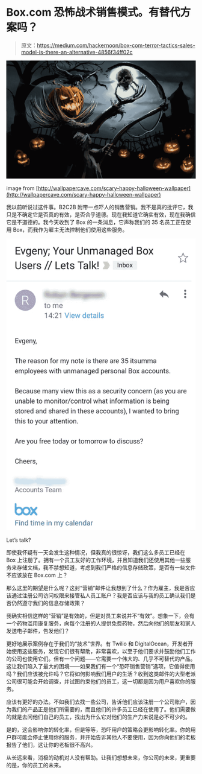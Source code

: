 # Box.com 恐怖战术销售模式。有替代方案吗？

> 原文：<https://medium.com/hackernoon/box-com-terror-tactics-sales-model-is-there-an-alternative-4856f34ff02c>

![](img/a49a190426db24072fc65b3047453c40.png)

image from [http://wallpapercave.com/scary-happy-halloween-wallpaper](http://wallpapercave.com/scary-happy-halloween-wallpaper)

我以前听说过这件事。B2C2B 附带一点吓人的销售营销。我不是真的批评它，我只是不确定它是否真的有效，是否合乎道德。现在我知道它确实有效，现在我确信它是不道德的。我今天收到了 Box 的一条消息，它声称我们的 35 名员工正在使用 Box，而我作为雇主无法控制他们使用这些服务。

![](img/289dba6c0ee6f78a06a2ceb024b7536e.png)

Let’s talk?

即使我怀疑有一天会发生这种情况，但我真的很惊讶，我们这么多员工已经在 Box 上注册了。拥有一个员工友好的工作环境，并且知道我们还使用其他一些服务来存储文档，我不禁想知道，考虑到我们严格的信息存储政策，是否有一些文件不应该放在 Box.com 上？

那么这里的期望是什么呢？这封“营销”邮件让我想到了什么？作为雇主，我是否应该通过注册公司访问权限来接管私人员工账户？我是否应该与我的员工确认我们是否仍然遵守我们的信息存储政策？

我确实相信这样的“营销”是有效的，但是对员工来说并不“有效”。想象一下，会有一个药物滥用康复服务，向每个注册的人提供免费药物，然后向他们的朋友和家人发送电子邮件，告发他们？

更好地展示案例存在于我们的“技术”世界。有 Twilio 和 DigitalOcean，开发者开始使用这些服务，发现它们很有帮助，非常喜欢，以至于他们要求并鼓励他们工作的公司也使用它们。但有一个问题——它需要一个伟大的、几乎不可替代的产品。这让我们陷入了最大的困境——如果我们有一个“恐吓销售营销”选项，它值得使用吗？我们应该被允许吗？它将如何影响我们用户的生活？收到这类邮件的大型老派公司很可能会开始调查，并试图约束他们的员工，这一切都是因为用户喜欢你的服务。

应该有更好的办法。不如我们去找一些公司，告诉他们应该注册一个公司账户，因为我们的产品正是他们所需要的，而且他们的许多员工已经在使用了。他们需要做的就是去问他们自己的员工，找出为什么它对他们的生产力来说是必不可少的。

是的，这会影响你的转化率，但是等等，恐吓用户的策略会更影响转化率。你的用户群可能会停止使用你的服务，并开始告诉其他人不要使用，因为你向他们的老板报告了他们，这让你的老板很不高兴。

从长远来看，消极的动机对人没有帮助。让我们想想未来，你公司的未来，更重要的是，你的员工的未来。
